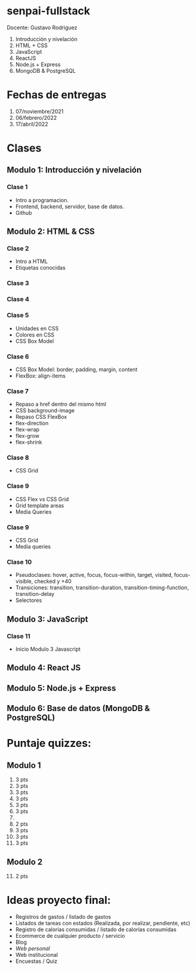 # senpai-fullstack

Docente: Gustavo Rodriguez

1. Introducción y nivelación
2. HTML + CSS
3. JavaScript
4. ReactJS
5. Node.js + Express
6. MongoDB & PostgreSQL

# Fechas de entregas
1.  07/noviembre/2021
2.  06/febrero/2022
3.  17/abril/2022

# Clases

## Modulo 1: Introducción y nivelación
### Clase 1
- Intro a programacion.
- Frontend, backend, servidor, base de datos.
- Github

## Modulo 2: HTML & CSS
### Clase 2
- Intro a HTML
- Etiquetas conocidas

### Clase 3

### Clase 4

### Clase 5
- Unidades en CSS
- Colores en CSS
- CSS Box Model

### Clase 6
- CSS Box Model: border, padding, margin, content
- FlexBox: align-items

### Clase 7
- Repaso a href dentro del mismo html
- CSS background-image
- Repaso CSS FlexBox
- flex-direction
- flex-wrap
- flex-grow
- flex-shrink

### Clase 8
- CSS Grid

### Clase 9
- CSS Flex vs CSS Grid
- Grid template areas
- Media Queries

### Clase 9
- CSS Grid
- Media queries

### Clase 10
- Pseudoclases: hover, active, focus, focus-within, target, visited, focus-visible, checked y +40
- Transiciones: transition, transition-duration, transition-timing-function, transition-delay
- Selectores

## Modulo 3: JavaScript

### Clase 11
- Inicio Modulo 3 Javascript


## Modulo 4: React JS

## Modulo 5: Node.js + Express

## Modulo 6: Base de datos (MongoDB & PostgreSQL)

# Puntaje quizzes:
## Modulo 1
1. 3 pts
2. 3 pts
3. 3 pts
4. 3 pts
5. 3 pts
6. 3 pts
7.
8. 2 pts
9. 3 pts
10. 3 pts
11. 3 pts

## Modulo 2
11. 2 pts


# Ideas proyecto final:
- Registros de gastos / listado de gastos
- Listados de tareas con estados (Realizada, por realizar, pendiente, etc)
- Registro de calorías consumidas / listado de calorías consumidas
- Ecommerce de cualquier producto / servicio
- Blog
- *Web personal*
- Web institucional
- Encuestas / Quiz
